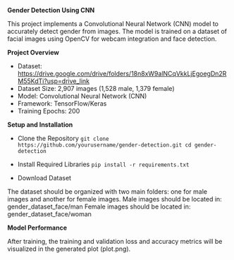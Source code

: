 **Gender Detection Using CNN**

This project implements a Convolutional Neural Network (CNN) model to accurately detect gender from images. The model is trained on a dataset of facial images using OpenCV for webcam integration and face detection.

**Project Overview**

- Dataset: https://drive.google.com/drive/folders/18n8xW9alNCqVkkLjEgoegDn2RM55KdTi?usp=drive_link
- Dataset Size: 2,907 images (1,528 male, 1,379 female)
- Model: Convolutional Neural Network (CNN)
- Framework: TensorFlow/Keras
- Training Epochs: 200

**Setup and Installation**

- Clone the Repository
`git clone https://github.com/yourusername/gender-detection.git
cd gender-detection`

- Install Required Libraries
`pip install -r requirements.txt`

- Download Dataset

The dataset should be organized with two main folders: one for male images and another for female images.
Male images should be located in: gender_dataset_face/man
Female images should be located in: gender_dataset_face/woman

**Model Performance**

After training, the training and validation loss and accuracy metrics will be visualized in the generated plot (plot.png).
